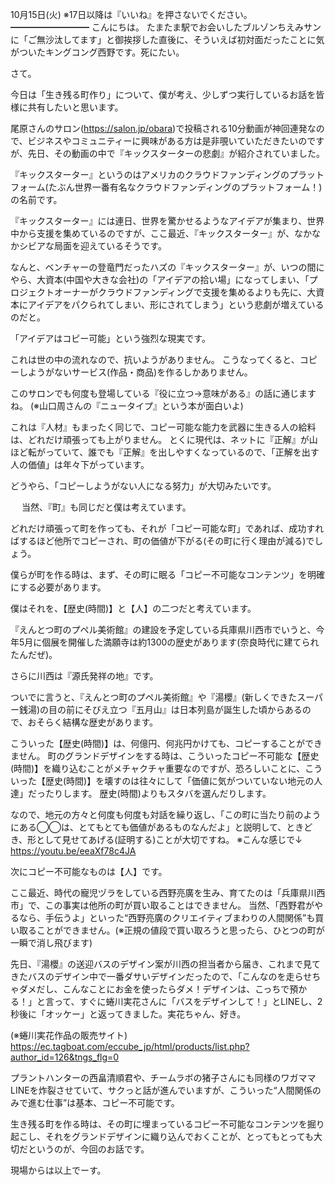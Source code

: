10月15日(火) ※17日以降は『いいね』を押さないでください。
━━━━━━━━━
こんにちは。
たまたま駅でお会いしたブルゾンちえみサンに「ご無沙汰してます」と御挨拶した直後に、そういえば初対面だったことに気がついたキングコング西野です。死にたい。

さて。

今日は「生き残る町作り」について、僕が考え、少しずつ実行しているお話を皆様に共有したいと思います。

尾原さんのサロン(https://salon.jp/obara)で投稿される10分動画が神回連発なので、ビジネスやコミュニティーに興味がある方は是非覗いていただきたいのですが、先日、その動画の中で『キックスターターの悲劇』が紹介されていました。

『キックスターター』というのはアメリカのクラウドファンディングのプラットフォーム(たぶん世界一番有名なクラウドファンディングのプラットフォーム！)の名前です。

『キックスターター』には連日、世界を驚かせるようなアイデアが集まり、世界中から支援を集めているのですが、ここ最近、『キックスターター』が、なかなかシビアな局面を迎えているそうです。

なんと、ベンチャーの登竜門だったハズの『キックスターター』が、いつの間にやら、大資本(中国や大きな会社)の「アイデアの拾い場」になってしまい、「プロジェクトオーナーがクラウドファンディングで支援を集めるよりも先に、大資本にアイデアをパクられてしまい、形にされてしまう」という悲劇が増えているのだと。

「アイデアはコピー可能」という強烈な現実です。

これは世の中の流れなので、抗いようがありません。
こうなってくると、コピーしようがないサービス(作品・商品)を作るしかありません。

このサロンでも何度も登場している『役に立つ→意味がある』の話に通じますね。
(※山口周さんの『ニュータイプ』という本が面白いよ)

これは『人材』もまったく同じで、コピー可能な能力を武器に生きる人の給料は、どれだけ頑張っても上がりません。
とくに現代は、ネットに『正解』が山ほど転がっていて、誰でも『正解』を出しやすくなっているので、「正解を出す人の価値」は年々下がっています。

どうやら、「コピーしようがない人になる努力」が大切みたいです。

　
当然、『町』も同じだと僕は考えています。

どれだけ頑張って町を作っても、それが「コピー可能な町」であれば、成功すればするほど他所でコピーされ、町の価値が下がる(その町に行く理由が減る)でしょう。

僕らが町を作る時は、まず、その町に眠る「コピー不可能なコンテンツ」を明確にする必要があります。

僕はそれを、【歴史(時間)】と【人】の二つだと考えています。

『えんとつ町のプペル美術館』の建設を予定している兵庫県川西市でいうと、今年5月に個展を開催した満願寺は約1300の歴史があります(奈良時代に建てられたんだぜ)。

さらに川西は『源氏発祥の地』です。

ついでに言うと、『えんとつ町のプペル美術館』や『湯櫻』(新しくできたスーパー銭湯)の目の前にそびえ立つ『五月山』は日本列島が誕生した頃からあるので、おそらく結構な歴史があります。

こういった【歴史(時間)】は、何億円、何兆円かけても、コピーすることができません。
町のグランドデザインをする時は、こういったコピー不可能な【歴史(時間)】を織り込むことがメチャクチャ重要なのですが、恐ろしいことに、こういった【歴史(時間)】を壊すのは往々にして「価値に気がついていない地元の人達」だったりします。
歴史(時間)よりもスタバを選んだりします。

なので、地元の方々と何度も何度も対話を繰り返し、「この町に当たり前のようにある◯◯は、とてもとても価値があるものなんだよ」と説明して、ときどき、形として見せてあげる(証明する)ことが大切ですね。
※こんな感じで↓
https://youtu.be/eeaXf78c4JA

次にコピー不可能なものは【人】です。

ここ最近、時代の寵児ヅラをしている西野亮廣を生み、育てたのは「兵庫県川西市」で、この事実は他所の町が買い取ることはできません。
当然、「西野君がやるなら、手伝うよ」といった“西野亮廣のクリエイティブまわりの人間関係”も買い取ることができません。(※正規の値段で買い取ろうと思ったら、ひとつの町が一瞬で消し飛びます)

先日、『湯櫻』の送迎バスのデザイン案が川西の担当者から届き、これまで見てきたバスのデザイン中で一番ダサいデザインだったので、「こんなのを走らせちゃダメだし、こんなことにお金を使ったらダメ！デザインは、こっちで預かる！」と言って、すぐに蜷川実花さんに「バスをデザインして！」とLINEし、2秒後に「オッケー」と返ってきました。実花ちゃん、好き。

(※蜷川実花作品の販売サイト)
https://ec.tagboat.com/eccube_jp/html/products/list.php?author_id=126&tngs_flg=0

プラントハンターの西畠清順君や、チームラボの猪子さんにも同様のワガママLINEを炸裂させていて、サクっと話が進んでいますが、こういった“人間関係のみで進む仕事”は基本、コピー不可能です。

生き残る町を作る時は、その町に埋まっているコピー不可能なコンテンツを掘り起こし、それをグランドデザインに織り込んでおくことが、とってもとっても大切だというのが、今回のお話です。

現場からは以上でーす。
